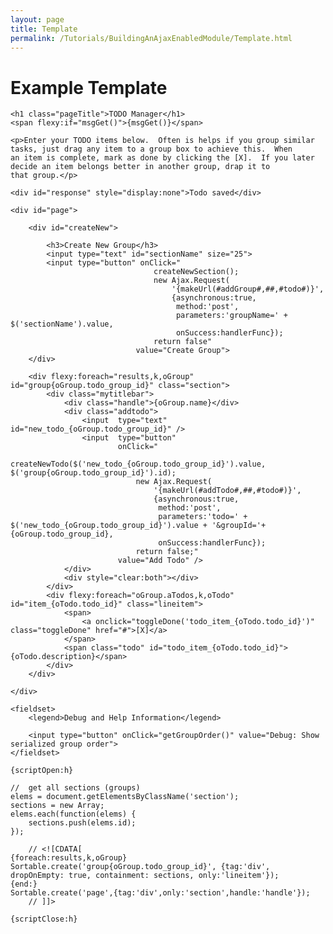```yaml
---
layout: page
title: Template
permalink: /Tutorials/BuildingAnAjaxEnabledModule/Template.html
---
```


<!-- Name: Tutorials/BuildingAnAjaxEnabledModule/Template -->
<!-- Version: 1 -->
<!-- Last-Modified: 2007/01/05 18:12:45 -->
<!-- Author: demian -->
<!-- Status: Updated -->

# Example Template
	<h1 class="pageTitle">TODO Manager</h1>
	<span flexy:if="msgGet()">{msgGet()}</span>
	
	<p>Enter your TODO items below.  Often is helps if you group similar tasks, just drag any item to a group box to achieve this.  When
	an item is complete, mark as done by clicking the [X].  If you later decide an item belongs better in another group, drap it to 
	that group.</p>
	
	<div id="response" style="display:none">Todo saved</div>
	
	<div id="page">
	
	    <div id="createNew">
	
	        <h3>Create New Group</h3>
	        <input type="text" id="sectionName" size="25">
	        <input type="button" onClick="
	                                createNewSection();
	                                new Ajax.Request(
	                                    '{makeUrl(#addGroup#,##,#todo#)}', 
	                                    {asynchronous:true, 
	                                     method:'post',
	                                     parameters:'groupName=' + $('sectionName').value,
	                                     onSuccess:handlerFunc}); 
	                                return false" 
	                            value="Create Group">
	    </div>
	
	    <div flexy:foreach="results,k,oGroup" id="group{oGroup.todo_group_id}" class="section">
	        <div class="mytitlebar">
	            <div class="handle">{oGroup.name}</div>
	            <div class="addtodo">
	                <input  type="text" id="new_todo_{oGroup.todo_group_id}" />
	                <input  type="button" 
	                        onClick="
	                            createNewTodo($('new_todo_{oGroup.todo_group_id}').value, $('group{oGroup.todo_group_id}').id);
	                            new Ajax.Request(
	                                '{makeUrl(#addTodo#,##,#todo#)}', 
	                                {asynchronous:true, 
	                                 method:'post',
	                                 parameters:'todo=' + $('new_todo_{oGroup.todo_group_id}').value + '&groupId='+ {oGroup.todo_group_id},
	                                 onSuccess:handlerFunc}); 
	                            return false;" 
	                        value="Add Todo" />     
	            </div>
	            <div style="clear:both"></div>
	        </div>
	        <div flexy:foreach="oGroup.aTodos,k,oTodo" id="item_{oTodo.todo_id}" class="lineitem">
	            <span>
	                <a onclick="toggleDone('todo_item_{oTodo.todo_id}')" class="toggleDone" href="#">[X]</a>
	            </span>
	            <span class="todo" id="todo_item_{oTodo.todo_id}">{oTodo.description}</span>        
	        </div>
	    </div>
	
	</div>
	
	<fieldset>
	    <legend>Debug and Help Information</legend>
	
	    <input type="button" onClick="getGroupOrder()" value="Debug: Show serialized group order">
	</fieldset>
	
	{scriptOpen:h}
	
	//  get all sections (groups)
	elems = document.getElementsByClassName('section');
	sections = new Array;
	elems.each(function(elems) {
	    sections.push(elems.id);
	});     
	
	    // <![CDATA[
	{foreach:results,k,oGroup}
	Sortable.create('group{oGroup.todo_group_id}', {tag:'div', dropOnEmpty: true, containment: sections, only:'lineitem'});
	{end:}  
	Sortable.create('page',{tag:'div',only:'section',handle:'handle'});
	    // ]]>
	
	{scriptClose:h}